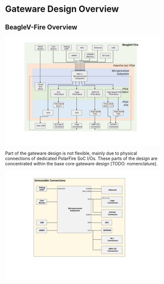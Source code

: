# Gateware Design Overview

## BeagleV-Fire Overview
![Overview diagram](./diagrams/BeagleVFire-overview.svg)


Part of the gateware design is not flexible, mainly due to physical connections of dedicated PolarFire SoC I/Os. These parts of the design are concentrated within the base core gateware design [TODO: nomenclature].

![Immutable connections diagram](./diagrams/BeagleVFire-ImmutableConnections.svg)
